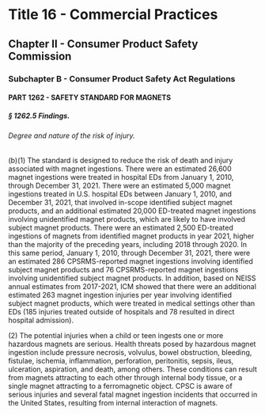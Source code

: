
# Title 16 - Commercial Practices
## Chapter II - Consumer Product Safety Commission
### Subchapter B - Consumer Product Safety Act Regulations
#### PART 1262 - SAFETY STANDARD FOR MAGNETS
##### § 1262.5 Findings.
###### Degree and nature of the risk of injury.

(b)(1) The standard is designed to reduce the risk of death and injury associated with magnet ingestions. There were an estimated 26,600 magnet ingestions were treated in hospital EDs from January 1, 2010, through December 31, 2021. There were an estimated 5,000 magnet ingestions treated in U.S. hospital EDs between January 1, 2010, and December 31, 2021, that involved in-scope identified subject magnet products, and an additional estimated 20,000 ED-treated magnet ingestions involving unidentified magnet products, which are likely to have involved subject magnet products. There were an estimated 2,500 ED-treated ingestions of magnets from identified magnet products in year 2021, higher than the majority of the preceding years, including 2018 through 2020. In this same period, January 1, 2010, through December 31, 2021, there were an estimated 286 CPSRMS-reported magnet ingestions involving identified subject magnet products and 76 CPSRMS-reported magnet ingestions involving unidentified subject magnet products. In addition, based on NEISS annual estimates from 2017-2021, ICM showed that there were an additional estimated 263 magnet ingestion injuries per year involving identified subject magnet products, which were treated in medical settings other than EDs (185 injuries treated outside of hospitals and 78 resulted in direct hospital admission).

(2) The potential injuries when a child or teen ingests one or more hazardous magnets are serious. Health threats posed by hazardous magnet ingestion include pressure necrosis, volvulus, bowel obstruction, bleeding, fistulae, ischemia, inflammation, perforation, peritonitis, sepsis, ileus, ulceration, aspiration, and death, among others. These conditions can result from magnets attracting to each other through internal body tissue, or a single magnet attracting to a ferromagnetic object. CPSC is aware of serious injuries and several fatal magnet ingestion incidents that occurred in the United States, resulting from internal interaction of magnets.
